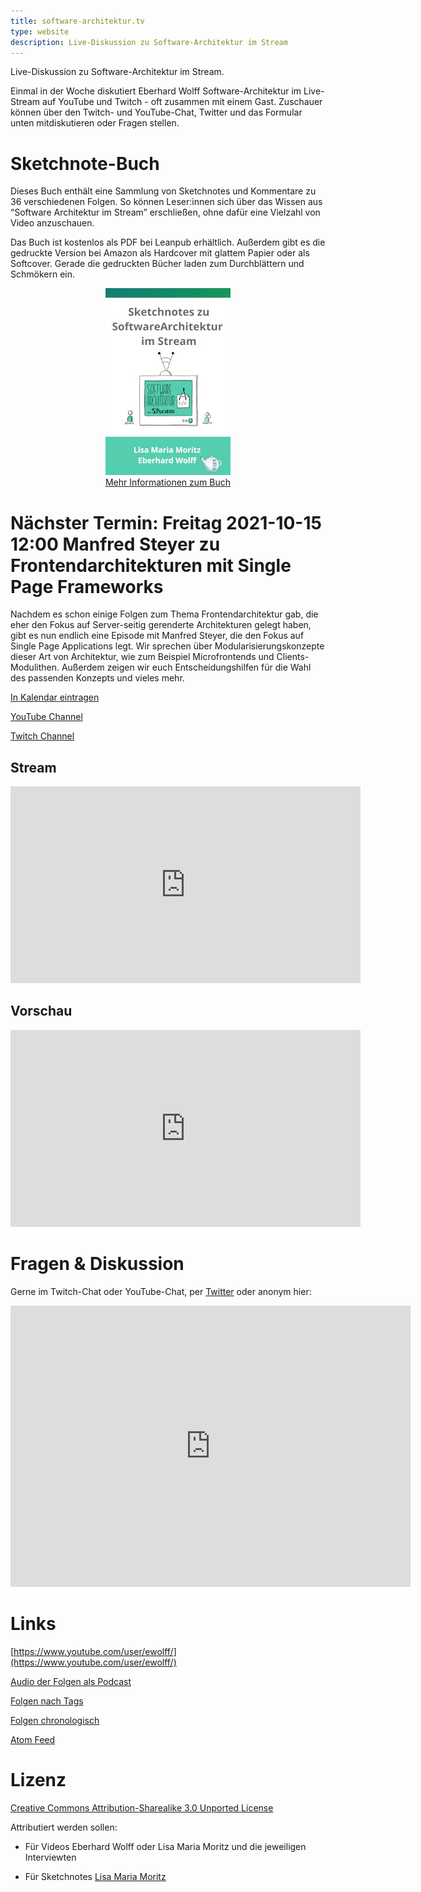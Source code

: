 ```yaml
---
title: software-architektur.tv
type: website
description: Live-Diskussion zu Software-Architektur im Stream
---
```


Live-Diskussion zu Software-Architektur im Stream. 

Einmal in der Woche diskutiert Eberhard Wolff Software-Architektur im
Live-Stream auf YouTube und Twitch - oft zusammen mit einem
Gast. Zuschauer können über den Twitch- und YouTube-Chat, Twitter und
das Formular unten mitdiskutieren oder Fragen
stellen. 

# Sketchnote-Buch

Dieses Buch enthält eine Sammlung von Sketchnotes und Kommentare zu 36
verschiedenen Folgen. So können Leser:innen sich über das Wissen aus
“Software Architektur im Stream” erschließen, ohne dafür eine Vielzahl
von Video anzuschauen.

Das Buch ist kostenlos als PDF bei Leanpub erhältlich. Außerdem gibt
es die gedruckte Version bei Amazon als Hardcover mit glattem Papier
oder als Softcover. Gerade die gedruckten Bücher laden zum
Durchblättern und Schmökern ein. 

<center>

<a href="sketchnote-buch"> <img
src="sketchnote-buch.jpg" /> <br /> Mehr Informationen zum Buch</a>

</center>


# Nächster Termin: Freitag 2021-10-15 12:00 Manfred Steyer zu Frontendarchitekturen mit Single Page Frameworks

Nachdem es schon einige Folgen zum Thema Frontendarchitektur gab, die
eher den Fokus auf Server-seitig gerenderte Architekturen gelegt
haben, gibt es nun endlich eine Episode mit Manfred Steyer, die den
Fokus auf Single Page Applications legt. Wir sprechen über
Modularisierungskonzepte dieser Art von Architektur, wie zum Beispiel
Microfrontends und Clients-Modulithen. Außerdem zeigen wir euch
Entscheidungshilfen für die Wahl des passenden Konzepts und vieles
mehr.

[In Kalendar eintragen](termin.ics)

[YouTube Channel](https://www.youtube.com/channel/UCaX9XGZHHh-D3xSqExT0F5Q)

[Twitch Channel](https://www.twitch.tv/ebrwolff)

## Stream

<center>
<div aclass="embed-container"> <iframe width="560" height="315"
src="https://www.youtube-nocookie.com/embed/ufJCgwJH5Mc"
frameborder="0" allow="accelerometer; autoplay; clipboard-write;
encrypted-media; gyroscope; picture-in-picture"
allowfullscreen></iframe> </div>
</center>

<!-- In diesem Stream sieht und hört man Eberhard. -->

<!-- ## Sketchnote Stream -->

<!-- <center> -->
<!-- <div aclass="embed-container"> <iframe width="560" height="315" -->
<!-- src="https://www.youtube-nocookie.com/embed/KHXTMiLI7T4" -->
<!-- frameborder="0" allow="accelerometer; autoplay; clipboard-write; -->
<!-- encrypted-media; gyroscope; picture-in-picture" -->
<!-- allowfullscreen></iframe> </div> -->
<!-- </center> -->

<!-- In diesem Stream malt Lisa Moritz ihren Sketchnote und dazu gibt es -->
<!-- das Audio mit Eberhard. -->
 
## Vorschau

<center>
<div aclass="embed-container"> <iframe width="560" height="315"
src="https://www.youtube-nocookie.com/embed/Ea8Z2AtkhmE"
frameborder="0" allow="accelerometer; autoplay; clipboard-write;
encrypted-media; gyroscope; picture-in-picture"
allowfullscreen></iframe> </div>
</center>

<!-- # Monday 2021-10-04 19:00 CEST Microservices, Monoliths, Modularization with Chris Richardson -->

<!-- Software architecture is fundamentally about how to split a software -->
<!-- system into multiple parts. In this episode, we discuss this basic -->
<!-- challenge: We talk about modularization with approaches like -->
<!-- microservices and monoliths with Chris Richardson. Chris is a Java -->
<!-- Champion and a Java One rock star. Nowadays, he works on microservices -->
<!-- with his web site microservices.io and his book “Microservices -->
<!-- Patterns”. -->

<!-- [Add to calendar](appointment.ics) -->

<!-- [YouTube Channel](https://www.youtube.com/channel/UCaX9XGZHHh-D3xSqExT0F5Q) -->

<!-- [Twitch Channel](https://www.twitch.tv/ebrwolff) -->

<!-- ## Stream -->

<!-- <center> -->
<!-- <div aclass="embed-container"> <iframe width="560" height="315" -->
<!-- src="https://www.youtube-nocookie.com/embed/rCosIgyWR68" -->
<!-- frameborder="0" allow="accelerometer; autoplay; clipboard-write; -->
<!-- encrypted-media; gyroscope; picture-in-picture" -->
<!-- allowfullscreen></iframe> </div> -->
<!-- </center> -->

<!-- In this Stream, you will hear and see Kevlin and Eberhard. -->

<!-- ## Sketchnote Stream -->

<!-- <center> -->
<!-- <div aclass="embed-container"> <iframe width="560" height="315" -->
<!-- src="https://www.youtube-nocookie.com/embed/xpfna2ih1e8" -->
<!-- frameborder="0" allow="accelerometer; autoplay; clipboard-write; -->
<!-- encrypted-media; gyroscope; picture-in-picture" -->
<!-- allowfullscreen></iframe> </div> -->
<!-- </center> -->

<!-- In this Stream, you will see Lisa Moritz doing her sketchnote and hear -->
<!-- Kevlin and Eberhard. -->

# Fragen & Diskussion

Gerne im Twitch-Chat oder YouTube-Chat, per [Twitter](https://twitter.com/ewolff) oder anonym
hier:

<div class="embed-container">
<div class="ratio4x3">
<iframe
src="https://docs.google.com/forms/d/e/1FAIpQLSf0xIZkNG_wRJ0IiobVcO3Z-q3dQMcwYTww0wgiWCupZCKM4A/viewform?embedded=true"
width="640" height="450" frameborder="0" marginheight="0"
marginwidth="0">Loading…</iframe>
</div>
</div>

# Links

[https://www.youtube.com/user/ewolff/](https://www.youtube.com/user/ewolff/)

[Audio der Folgen als Podcast](podcast.html)

[Folgen nach Tags](tags.html)

[Folgen chronologisch](chronologisch.html)

[Atom Feed](feed.xml)

# Lizenz

[Creative Commons Attribution-Sharealike 3.0 Unported
License](http://creativecommons.org/licenses/by-sa/3.0/)

Attributiert werden sollen:

* Für Videos Eberhard Wolff oder Lisa Maria Moritz und die jeweiligen Interviewten

* Für Sketchnotes [Lisa Maria Moritz](https://twitter.com/Teapot4181)
